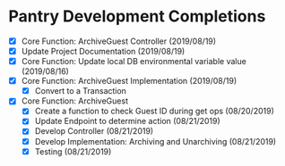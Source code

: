 
# Pantry Development Completions

- [x] Core Function: ArchiveGuest Controller (2019/08/19)
- [x] Update Project Documentation (2019/08/19)
- [x] Core Function: Update local DB environmental variable value (2019/08/16)
- [x] Core Function: ArchiveGuest Implementation (2019/08/19)
    - [x] Convert to a Transaction
- [x] Core Function: ArchiveGuest
    - [x] Create a function to check Guest ID during get ops (08/20/2019)
    - [x] Update Endpoint to determine action (08/21/2019)
    - [x] Develop Controller (08/21/2019)
    - [x] Develop Implementation: Archiving and Unarchiving (08/21/2019)
    - [x] Testing (08/21/2019)
